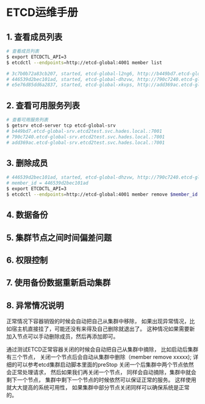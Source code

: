 # ETCD运维手册

## 1. 查看成员列表
  ``` sh
  # 查看成员列表
  $ export ETCDCTL_API=3
  $ etcdctl --endpoints=http://etcd-global:4001 member list

  # 3c7b0b72a83cb207, started, etcd-global-l2ng6, http://b449bd7.etcd-global-srv.etcd2test.svc.hades.local:7001, http://192.168.81.75:4001
  # 446539d2bec101ad, started, etcd-global-dhzvw, http://790c7240.etcd-global-srv.etcd2test.svc.hades.local:7001, http://192.168.81.78:4001
  # e5e76d85dd6a2837, started, etcd-global-xkvps, http://add369ac.etcd-global-srv.etcd2test.svc.hades.local:7001, http://192.168.81.74:4001
  ```

## 2. 查看可用服务列表
  ``` sh
  # 查看可用服务列表
  $ getsrv etcd-server tcp etcd-global-srv
  # b449bd7.etcd-global-srv.etcd2test.svc.hades.local.:7001
  # 790c7240.etcd-global-srv.etcd2test.svc.hades.local.:7001
  # add369ac.etcd-global-srv.etcd2test.svc.hades.local.:7001
  ```


## 3. 删除成员
  ``` sh
  # 446539d2bec101ad, started, etcd-global-dhzvw, http://790c7240.etcd-global-srv.etcd2test.svc.hades.local:7001, http://192.168.81.78:4001
  # member_id = 446539d2bec101ad
  $ export ETCDCTL_API=3
  $ etcdctl --endpoints=http://etcd-global:4001 member remove $member_id

  ```
## 4. 数据备份

## 5. 集群节点之间时间偏差问题

## 6. 权限控制

## 7. 使用备份数据重新启动集群

## 8. 异常情况说明
  正常情况下容器销毁的时候会自动把自己从集群中移除， 如果出现异常情况，比如宿主机直接挂了，可能还没有来得及自己删除就退出了。 这种情况如果需要新加入节点可以手动删除成员，然后再添加即可。

  通过测试ETCD正常容器关闭的时候会自动把自己从集群中摘除， 比如启动后集群有三个节点， 关闭一个节点后会自动从集群中删除（member remove xxxxx); 详细的可以参考etcd集群启动脚本里面的preStop
  关闭一个后集群中两个节点依然会正常处理请求， 然后如果我们再关闭一个节点， 同样会自动摘除，集群中就会剩下一个节点， 集群中剩下一个节点的时候依然可以保证正常的服务。 这样使用就大大提高的系统可用性，
  如果集群中部分节点关闭同样可以确保系统是正常的。
